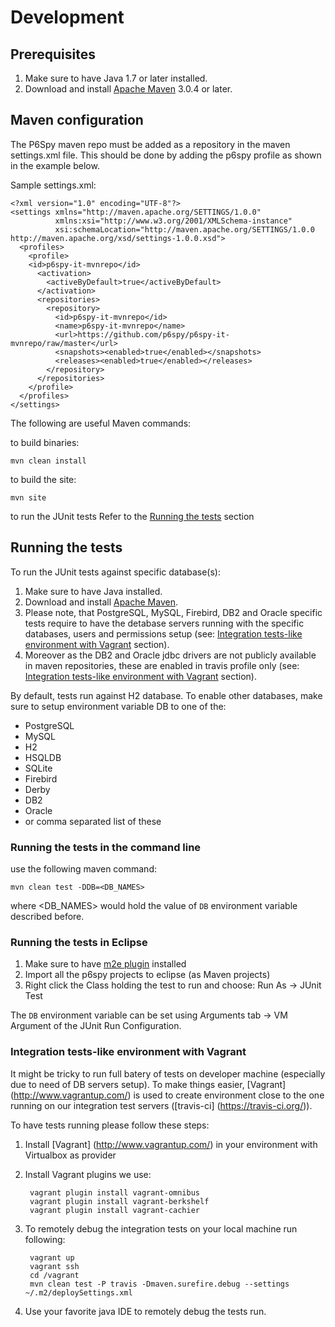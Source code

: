 # Development

## Prerequisites

1. Make sure to have Java 1.7 or later installed.
1. Download and install [Apache Maven](http://maven.apache.org) 3.0.4 or later.

## Maven configuration

The P6Spy maven repo must be added as a repository in the maven settings.xml file.  This should be done
by adding the p6spy profile as shown in the example below.

Sample settings.xml:

```
<?xml version="1.0" encoding="UTF-8"?>
<settings xmlns="http://maven.apache.org/SETTINGS/1.0.0"
          xmlns:xsi="http://www.w3.org/2001/XMLSchema-instance" 
          xsi:schemaLocation="http://maven.apache.org/SETTINGS/1.0.0 http://maven.apache.org/xsd/settings-1.0.0.xsd">
  <profiles>
    <profile>
    <id>p6spy-it-mvnrepo</id>
      <activation>
        <activeByDefault>true</activeByDefault>
      </activation>
      <repositories>
        <repository>
          <id>p6spy-it-mvnrepo</id>
          <name>p6spy-it-mvnrepo</name>
          <url>https://github.com/p6spy/p6spy-it-mvnrepo/raw/master</url>
          <snapshots><enabled>true</enabled></snapshots>
          <releases><enabled>true</enabled></releases>
        </repository>
      </repositories>
    </profile>
  </profiles>
</settings>
```

The following are useful Maven commands:

to build binaries:

    mvn clean install

 to build the site:

    mvn site

 to run the JUnit tests Refer to the [Running the tests](#tests) section

 
## <a name="tests">Running the tests</a>

To run the JUnit tests against specific database(s):

1. Make sure to have Java installed.
1. Download and install [Apache Maven](http://maven.apache.org).
1. Please note, that PostgreSQL, MySQL, Firebird, DB2 and Oracle specific tests require to have the detabase servers running with the specific databases, users and permissions setup (see: [Integration tests-like environment with Vagrant](#vagrant) section).
1. Moreover as the DB2 and Oracle jdbc drivers are not publicly available in maven repositories, these are enabled in travis profile only (see: [Integration tests-like environment with Vagrant](#vagrant) section).

By default, tests run against H2 database. To enable other databases, make sure to setup environment variable DB to one of the:

  * PostgreSQL
  * MySQL
  * H2 
  * HSQLDB
  * SQLite
  * Firebird
  * Derby
  * DB2
  * Oracle
  * or comma separated list of these


### Running the tests in the command line

use the following maven command:

    mvn clean test -DDB=<DB_NAMES>

where &lt;DB_NAMES&gt; would hold the value of `DB` environment variable described before.

### Running the tests in Eclipse

1. Make sure to have [m2e plugin](http://eclipse.org/m2e/) installed 
1. Import all the p6spy projects to eclipse (as Maven projects)
1. Right click the Class holding the test to run and choose: Run As -> JUnit Test

The `DB` environment variable can be set using Arguments tab -&gt; VM Argument of the JUnit Run Configuration.

### <a name="vagrant">Integration tests-like environment with Vagrant</a>

It might be tricky to run full batery of tests on developer machine (especially due to need of DB servers setup).
To make things easier, [Vagrant] (http://www.vagrantup.com/) is used to create environment close to the one running on our integration test servers ([travis-ci] (https://travis-ci.org/)).

To have tests running please follow these steps:

1. Install [Vagrant] (http://www.vagrantup.com/) in your environment with Virtualbox as provider
1. Install Vagrant plugins we use:

        vagrant plugin install vagrant-omnibus
        vagrant plugin install vagrant-berkshelf
        vagrant plugin install vagrant-cachier

1. To remotely debug the integration tests on your local machine run following:

        vagrant up
        vagrant ssh
        cd /vagrant
        mvn clean test -P travis -Dmaven.surefire.debug --settings ~/.m2/deploySettings.xml
      
1. Use your favorite java IDE to remotely debug the tests run.

